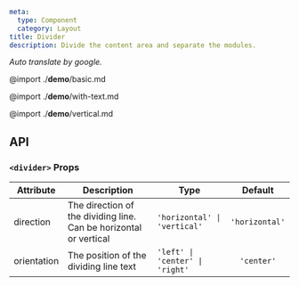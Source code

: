 
```yaml
meta:
  type: Component
  category: Layout
title: Divider
description: Divide the content area and separate the modules.
```

*Auto translate by google.*

@import ./__demo__/basic.md

@import ./__demo__/with-text.md

@import ./__demo__/vertical.md

## API


### `<divider>` Props

|Attribute|Description|Type|Default|
|---|---|---|:---:|
|direction|The direction of the dividing line. Can be horizontal or vertical|`'horizontal' \| 'vertical'`|`'horizontal'`|
|orientation|The position of the dividing line text|`'left' \| 'center' \| 'right'`|`'center'`|


